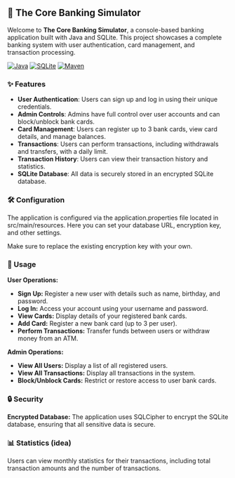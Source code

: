## 🏦 The Core Banking Simulator

Welcome to **The Core Banking Simulator**, a console-based banking application built with Java and SQLite. This project showcases a complete banking system with user authentication, card management, and transaction processing.

[![Java](https://img.shields.io/badge/Java-ED8B00?style=for-the-badge&logo=java&logoColor=white)](https://www.java.com)
[![SQLite](https://img.shields.io/badge/SQLite-07405E?style=for-the-badge&logo=sqlite&logoColor=white)](https://www.sqlite.org)
[![Maven](https://img.shields.io/badge/Maven-C71A36?style=for-the-badge&logo=apache-maven&logoColor=white)](https://maven.apache.org)
### ✨ Features

- **User Authentication**: Users can sign up and log in using their unique credentials.
- **Admin Controls**: Admins have full control over user accounts and can block/unblock bank cards.
- **Card Management**: Users can register up to 3 bank cards, view card details, and manage balances.
- **Transactions**: Users can perform transactions, including withdrawals and transfers, with a daily limit.
- **Transaction History**: Users can view their transaction history and statistics.
- **SQLite Database**: All data is securely stored in an encrypted SQLite database.

### 🛠 Configuration
The application is configured via the application.properties file located in src/main/resources. Here you can set your database URL, encryption key, and other settings.

Make sure to replace the existing encryption key with your own.

### 📝 Usage
**User Operations:**
- **Sign Up:** Register a new user with details such as name, birthday, and password.
- **Log In:** Access your account using your username and password. 
- **View Cards:** Display details of your registered bank cards. 
- **Add Card:** Register a new bank card (up to 3 per user). 
- **Perform Transactions:** Transfer funds between users or withdraw money from an ATM. 

**Admin Operations:**
- **View All Users:** Display a list of all registered users. 
- **View All Transactions:** Display all transactions in the system. 
- **Block/Unblock Cards:** Restrict or restore access to user bank cards.
### 🔒 Security
**Encrypted Database:** The application uses SQLCipher to encrypt the SQLite database, ensuring that all sensitive data is secure.
### 📊 Statistics (idea)
Users can view monthly statistics for their transactions, including total transaction amounts and the number of transactions.